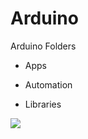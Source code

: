 Arduino
=====

Arduino Folders

- Apps

- Automation

- Libraries

<img src="http://www.italike.com/githubimgs/arduino.jpg">
